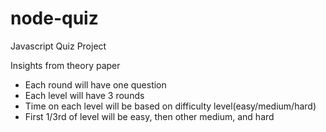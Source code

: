 node-quiz
=========

Javascript Quiz Project

Insights from theory paper

* Each round will have one question
* Each level will have 3 rounds
* Time on each level will be based on difficulty level(easy/medium/hard)
* First 1/3rd of level will be easy, then other medium, and hard 